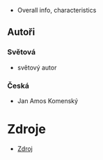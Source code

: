 - Overall info, characteristics

## Autoři

### Světová

- světový autor

### Česká

- Jan Amos Komenský 

# Zdroje

- [Zdroj](odkaz)